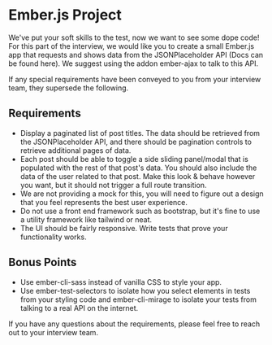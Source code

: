 # Ember.js Project

We've put your soft skills to the test, now we want to see some dope code! For this part of the interview, we would like you to create a small Ember.js app that requests and shows data from the JSONPlaceholder API (Docs can be found here). We suggest using the addon ember-ajax to talk to this API.

If any special requirements have been conveyed to you from your interview team, they supersede the following.
## Requirements

  * Display a paginated list of post titles. The data should be retrieved from the JSONPlaceholder API, and there should be pagination controls to retrieve additional pages of data.
  * Each post should be able to toggle a side sliding panel/modal that is populated with the rest of that post's data. You should also include the data of the user related to that post. Make this look & behave however you want, but it should not trigger a full route transition.
  * We are not providing a mock for this, you will need to figure out a design that you feel represents the best user experience.
  * Do not use a front end framework such as bootstrap, but it's fine to use a utility framework like tailwind or neat.
  * The UI should be fairly responsive.
    Write tests that prove your functionality works.

## Bonus Points

  * Use ember-cli-sass instead of vanilla CSS to style your app.
  * Use ember-test-selectors to isolate how you select elements in tests from your styling code and ember-cli-mirage to isolate your tests from talking to a real API on the internet.

If you have any questions about the requirements, please feel free to reach out to your interview team.
